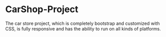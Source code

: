# CarShop-Project
The car store project, which is completely bootstrap and customized with CSS, is fully responsive and has the ability to run on all kinds of platforms.

